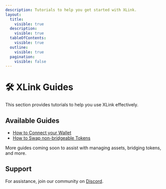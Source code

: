 ```yaml
---
description: Tutorials to help you get started with XLink.
layout:
  title:
    visible: true
  description:
    visible: true
  tableOfContents:
    visible: true
  outline:
    visible: true
  pagination:
    visible: false
---
```


# 🛠 XLink Guides

This section provides tutorials to help you use XLink effectively.

## Available Guides

- [How to Connect your Wallet](how-to-connect-your-wallet.md)
- [How to Swap non-bridgeable Tokens](how-to-swap-non-bridgeable-tokens.md)

More guides coming soon to assist with managing assets, bridging tokens, and more.

## Support

For assistance, join our community on [Discord](https://discord.com/invite/xlink).
